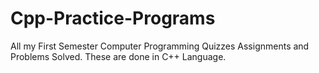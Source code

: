 # Cpp-Practice-Programs
All my First Semester Computer Programming Quizzes Assignments and Problems Solved. These are done in C++ Language.
